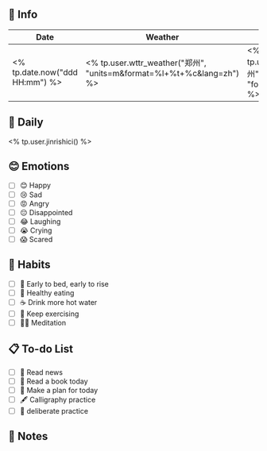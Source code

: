 ## 📅 Info

| Date           | Weather      | Moon |
| -------------- | ------------ | ---- |
| <% tp.date.now("ddd HH:mm") %> | <% tp.user.wttr_weather("郑州", "units=m&format=%l+%t+%c&lang=zh") %> | <% tp.user.wttr_weather("郑州", "format=%m&lang=zh") %> |

## 📖 Daily

<% tp.user.jinrishici() %>

## 😊 Emotions

- [ ] 😊 Happy
- [ ] 😢 Sad
- [ ] 😡 Angry
- [ ] 😔 Disappointed
- [ ] 😂 Laughing
- [ ] 😭 Crying
- [ ] 😱 Scared

## 🍎 Habits

- [ ] 🌅 Early to bed, early to rise
- [ ] 🥕 Healthy eating
- [ ] ☕️ Drink more hot water
- [ ] 💪 Keep exercising
- [ ] 🧘‍♂️ Meditation

## 📋 To-do List

- [ ] 📰 Read news
- [ ] 📖 Read a book today
- [ ] 📝 Make a plan for today
- [ ] 🖋️ Calligraphy practice
- [ ] 🎯 deliberate practice

## 📝 Notes

